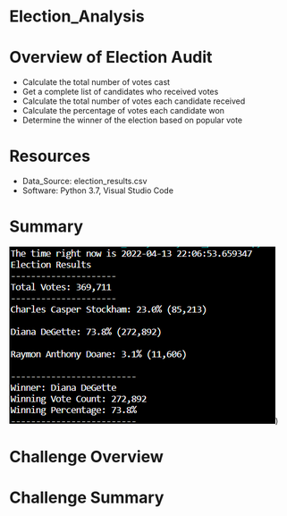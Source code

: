 # Election_Analysis
# Overview of Election Audit
* Calculate the total number of votes cast
* Get a complete list of candidates who received votes
* Calculate the total number of votes each candidate received
* Calculate the percentage of votes each candidate won
* Determine the winner of the election based on popular vote
# Resources
* Data_Source: election_results.csv
* Software: Python 3.7, Visual Studio Code
# Summary
![Election Results](https://github.com/AMDavitt/Election_Analysis-/blob/main/Screenshot%202022-04-13%20220718.png))
# Challenge Overview
# Challenge Summary
